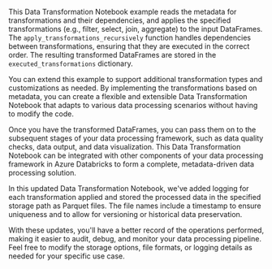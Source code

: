 This Data Transformation Notebook example reads the metadata for transformations and their dependencies, and applies the specified transformations (e.g., filter, select, join, aggregate) to the input DataFrames. The `apply_transformations_recursively` function handles dependencies between transformations, ensuring that they are executed in the correct order. The resulting transformed DataFrames are stored in the `executed_transformations` dictionary.

You can extend this example to support additional transformation types and customizations as needed. By implementing the transformations based on metadata, you can create a flexible and extensible Data Transformation Notebook that adapts to various data processing scenarios without having to modify the code.

Once you have the transformed DataFrames, you can pass them on to the subsequent stages of your data processing framework, such as data quality checks, data output, and data visualization. This Data Transformation Notebook can be integrated with other components of your data processing framework in Azure Databricks to form a complete, metadata-driven data processing solution.

In this updated Data Transformation Notebook, we've added logging for each transformation applied and stored the processed data in the specified storage path as Parquet files. The file names include a timestamp to ensure uniqueness and to allow for versioning or historical data preservation.

With these updates, you'll have a better record of the operations performed, making it easier to audit, debug, and monitor your data processing pipeline. Feel free to modify the storage options, file formats, or logging details as needed for your specific use case.
